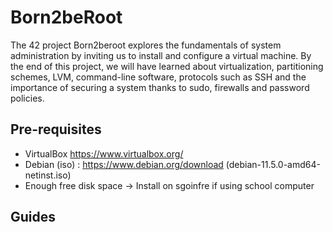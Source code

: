 # Born2beRoot

The 42 project Born2beroot explores the fundamentals of system administration by inviting us to install and configure a virtual machine. By the end of this project, we will have learned about virtualization, partitioning schemes, LVM, command-line software, protocols such as SSH and the importance of securing a system thanks to sudo, firewalls and password policies.

## Pre-requisites

* VirtualBox https://www.virtualbox.org/
* Debian (iso) : https://www.debian.org/download (debian-11.5.0-amd64-netinst.iso)
* Enough free disk space -> Install on sgoinfre if using school computer

## Guides

